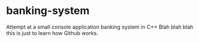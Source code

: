 # banking-system
Attempt at a small console application banking system in C++
Blah blah blah this is just to learn how Github works.
